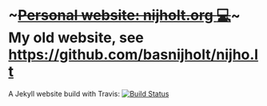 # ~~~[Personal website: nijholt.org :computer:](http://www.nijholt.org/)~~~ My old website, see https://github.com/basnijholt/nijho.lt

A Jekyll website build with Travis: [![Build Status](https://travis-ci.org/basnijholt/nijholt.org.svg?branch=master)](https://travis-ci.org/basnijholt/nijholt.org)
